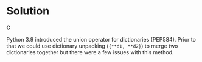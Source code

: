 # Solution

**C**

Python 3.9 introduced the union operator for dictionaries (PEP584). Prior to that we could use dictionary unpacking (`{**d1, **d2}`) to merge two dictionaries together but there were a few issues with this method.
